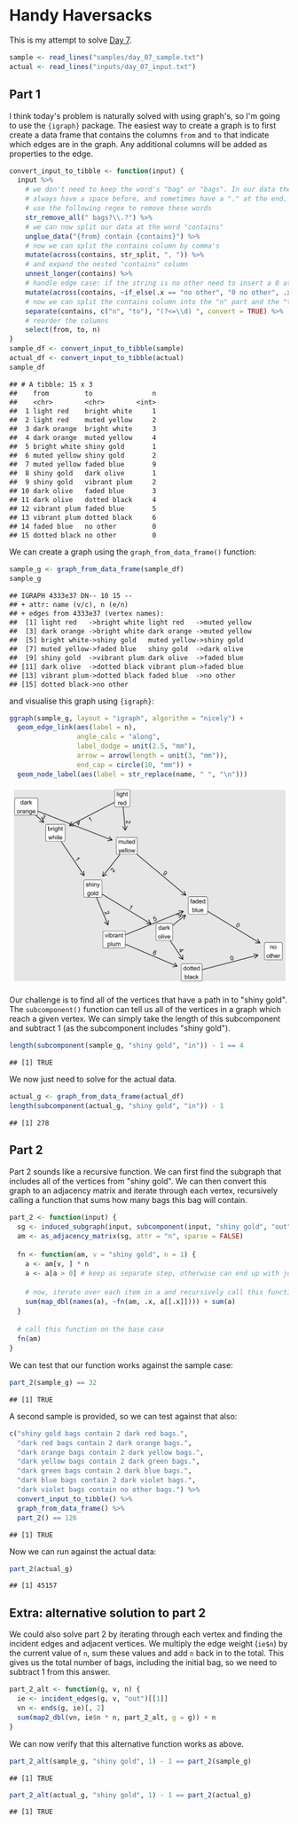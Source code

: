 # Handy Haversacks



This is my attempt to solve [Day 7](https://adventofcode.com/2020/day/7).


```r
sample <- read_lines("samples/day_07_sample.txt")
actual <- read_lines("inputs/day_07_input.txt")
```

## Part 1

I think today's problem is naturally solved with using graph's, so I'm going to use the `{igraph}` package. The easiest
way to create a graph is to first create a data frame that contains the columns `from` and `to` that indicate which
edges are in the graph. Any additional columns will be added as properties to the edge.


```r
convert_input_to_tibble <- function(input) {
  input %>%
    # we don't need to keep the word's "bag" or "bags". In our data these words
    # always have a space before, and sometimes have a "." at the end. We can
    # use the following regex to remove these words
    str_remove_all(" bags?\\.?") %>%
    # we can now split our data at the word "contains"
    unglue_data("{from} contain {contains}") %>%
    # now we can split the contains column by comma's
    mutate(across(contains, str_split, ", ")) %>%
    # and expand the nested "contains" column
    unnest_longer(contains) %>%
    # handle edge case: if the string is no other need to insert a 0 at the start
    mutate(across(contains, ~if_else(.x == "no other", "0 no other", .x))) %>%
    # now we can split the contains column into the "n" part and the "to" part
    separate(contains, c("n", "to"), "(?<=\\d) ", convert = TRUE) %>%
    # reorder the columns
    select(from, to, n)
}
sample_df <- convert_input_to_tibble(sample)
actual_df <- convert_input_to_tibble(actual)
sample_df
```

```
## # A tibble: 15 x 3
##    from         to               n
##    <chr>        <chr>        <int>
##  1 light red    bright white     1
##  2 light red    muted yellow     2
##  3 dark orange  bright white     3
##  4 dark orange  muted yellow     4
##  5 bright white shiny gold       1
##  6 muted yellow shiny gold       2
##  7 muted yellow faded blue       9
##  8 shiny gold   dark olive       1
##  9 shiny gold   vibrant plum     2
## 10 dark olive   faded blue       3
## 11 dark olive   dotted black     4
## 12 vibrant plum faded blue       5
## 13 vibrant plum dotted black     6
## 14 faded blue   no other         0
## 15 dotted black no other         0
```
We can create a graph using the `graph_from_data_frame()` function:


```r
sample_g <- graph_from_data_frame(sample_df)
sample_g
```

```
## IGRAPH 4333e37 DN-- 10 15 -- 
## + attr: name (v/c), n (e/n)
## + edges from 4333e37 (vertex names):
##  [1] light red   ->bright white light red   ->muted yellow
##  [3] dark orange ->bright white dark orange ->muted yellow
##  [5] bright white->shiny gold   muted yellow->shiny gold  
##  [7] muted yellow->faded blue   shiny gold  ->dark olive  
##  [9] shiny gold  ->vibrant plum dark olive  ->faded blue  
## [11] dark olive  ->dotted black vibrant plum->faded blue  
## [13] vibrant plum->dotted black faded blue  ->no other    
## [15] dotted black->no other
```

and visualise this graph using `{igraph}`:


```r
ggraph(sample_g, layout = "igraph", algorithm = "nicely") +
  geom_edge_link(aes(label = n), 
                 angle_calc = "along",
                 label_dodge = unit(2.5, "mm"),
                 arrow = arrow(length = unit(3, "mm")), 
                 end_cap = circle(10, "mm")) + 
  geom_node_label(aes(label = str_replace(name, " ", "\n")))
```

<img src="day_07_files/figure-html/show sample graph-1.png" width="672" />

Our challenge is to find all of the vertices that have a path in to "shiny gold". The `subcomponent()` function can
tell us all of the vertices in a graph which reach a given vertex. We can simply take the length of this subcomponent
and subtract 1 (as the subcomponent includes "shiny gold").


```r
length(subcomponent(sample_g, "shiny gold", "in")) - 1 == 4
```

```
## [1] TRUE
```

We now just need to solve for the actual data.


```r
actual_g <- graph_from_data_frame(actual_df)
length(subcomponent(actual_g, "shiny gold", "in")) - 1
```

```
## [1] 278
```

## Part 2

Part 2 sounds like a recursive function. We can first find the subgraph that includes all of the vertices from "shiny
gold". We can then convert this graph to an adjacency matrix and iterate through each vertex, recursively calling a
function that sums how many bags this bag will contain.


```r
part_2 <- function(input) {
  sg <- induced_subgraph(input, subcomponent(input, "shiny gold", "out"))
  am <- as_adjacency_matrix(sg, attr = "n", sparse = FALSE)
  
  fn <- function(am, v = "shiny gold", n = 1) {
    a <- am[v, ] * n
    a <- a[a > 0] # keep as separate step, otherwise can end up with just scalar
    
    # now, iterate over each item in a and recursively call this function
    sum(map_dbl(names(a), ~fn(am, .x, a[[.x]]))) + sum(a)
  }
  
  # call this function on the base case
  fn(am)
}
```

We can test that our function works against the sample case:


```r
part_2(sample_g) == 32
```

```
## [1] TRUE
```

A second sample is provided, so we can test against that also:


```r
c("shiny gold bags contain 2 dark red bags.",
  "dark red bags contain 2 dark orange bags.",
  "dark orange bags contain 2 dark yellow bags.",
  "dark yellow bags contain 2 dark green bags.",
  "dark green bags contain 2 dark blue bags.",
  "dark blue bags contain 2 dark violet bags.",
  "dark violet bags contain no other bags.") %>%
  convert_input_to_tibble() %>%
  graph_from_data_frame() %>%
  part_2() == 126
```

```
## [1] TRUE
```

Now we can run against the actual data:


```r
part_2(actual_g)
```

```
## [1] 45157
```

## Extra: alternative solution to part 2

We could also solve part 2 by iterating through each vertex and finding the incident edges and adjacent vertices. We
multiply the edge weight (`ie$n`) by the current value of `n`, sum these values and add `n` back in to the total. This
gives us the total number of bags, including the initial bag, so we need to subtract 1 from this answer.


```r
part_2_alt <- function(g, v, n) {
  ie <- incident_edges(g, v, "out")[[1]]
  vn <- ends(g, ie)[, 2]
  sum(map2_dbl(vn, ie$n * n, part_2_alt, g = g)) + n
}
```

We can now verify that this alternative function works as above.


```r
part_2_alt(sample_g, "shiny gold", 1) - 1 == part_2(sample_g)
```

```
## [1] TRUE
```


```r
part_2_alt(actual_g, "shiny gold", 1) - 1 == part_2(actual_g)
```

```
## [1] TRUE
```
